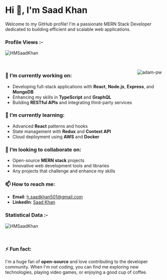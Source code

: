 <h1 align="left">Hi 👋, I'm Saad Khan</h1>
Welcome to my GitHub profile! I'm a passionate MERN Stack Developer dedicated to building efficient and scalable web applications.
<p align="right"> <h3>Profile Views :-</h3> <img src="https://komarev.com/ghpvc/?username=HMSaadKhan&label=Profile%20views&color=0e75b6&style=flat"
  alt="HMSaadKhan" /> 
  </p>

<br>

<p><img align="right" src="https://github.com/HMSaadKhan/HMSaadKhan/blob/main/animation_500_kxa883sd.gif" alt="adam-pw" /></p>


### 🔭 I’m currently working on:
- Developing full-stack applications with **React**, **Node.js**, **Express**, and **MongoDB**
- Enhancing my skills in **TypeScript** and **GraphQL**
- Building **RESTful APIs** and integrating third-party services

### 🌱 I’m currently learning:
- Advanced **React** patterns and hooks
- State management with **Redux** and **Context API**
- Cloud deployment using **AWS** and **Docker**

### 👯 I’m looking to collaborate on:
- Open-source **MERN stack** projects
- Innovative web development tools and libraries
- Any projects that challenge and enhance my skills

### 📫 How to reach me:
- **Email**: h.saadkhan501@gmail.com
- **LinkedIn**: [Saad Khan](https://www.linkedin.com/in/hsaad-khan/)

<h3>Statistical Data :-</h3>
<p><img align="center"
    src="https://github-readme-stats.vercel.app/api/top-langs?username=HMSaadKhan&show_icons=true&locale=en&bg_color=0d1117&text_color=ffffff&layout=compact"
    alt="HMSaadKhan" 
    bg_color=#808080/></p>

<br>

### ⚡ Fun fact:
I'm a huge fan of **open-source** and love contributing to the developer community. When I'm not coding, you can find me exploring new technologies, playing video games, or enjoying a good cup of coffee.
